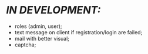 # *IN DEVELOPMENT:*
- roles (admin, user);
- text message on client if registration/login are failed;
- mail with better visual;
- captcha;